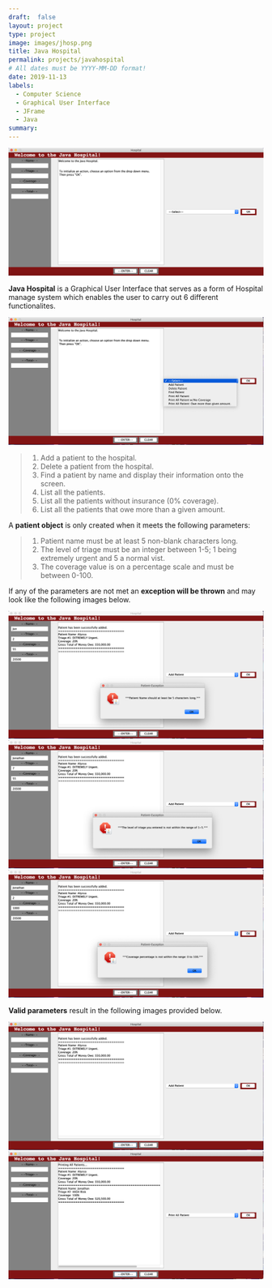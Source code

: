 ```yaml
---
draft:  false
layout: project
type: project
image: images/jhosp.png
title: Java Hospital
permalink: projects/javahospital
# All dates must be YYYY-MM-DD format!
date: 2019-11-13
labels:
  - Computer Science
  - Graphical User Interface
  - JFrame
  - Java
summary:
---
```

 <img class="ui image" src="../images/hospital.png">

**Java Hospital** is a Graphical User Interface that serves as a form of Hospital manage system which enables the user to carry out 6 different functionalites.

<img class="ui image" src="../images/h1.png">

>  1. Add a patient to the hospital.
>  2. Delete a patient from the hospital.
>  3. Find a patient by name and display their information onto the screen.
>  4. List all the patients.
>  5. List all the patients without insurance (0% coverage).
>  6. List all the patients that owe more than a given amount.

A **patient object** is only created when it meets the following parameters:
>  1. Patient name must be at least 5 non-blank characters long.
>  2. The level of triage must be an integer between 1-5; 1 being extremely urgent and 5 a normal vist.
>  3. The coverage value is on a percentage scale and must be between 0-100.

If any of the parameters are not met an **exception will be thrown** and may look like the following images below.

<p align="center">
<div class="ui large rounded images">
  <img class="ui image" src="../images/e1.png">
  <img class="ui image" src="../images/e2.png">
  <img class="ui image" src="../images/e3.png">
</div>
</p>

**Valid parameters** result in the following images provided below.

<p align="center">
<div class="ui large rounded images">
  <img class="ui image" src="../images/h3.png">
  <img class="ui image" src="../images/h4.png">
</div>
</p>

